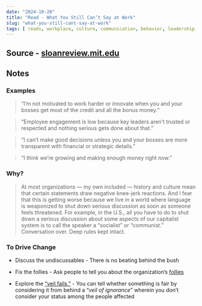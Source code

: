 ```yaml
---
date: "2024-10-20"
title: "Read - What You Still Can’t Say at Work"
slug: "what-you-still-cant-say-at-work"
tags: [ reads, workplace, culture, communication, behavior, leadership, mentoring ]
---
```




## Source - [sloanreview.mit.edu][1]

## Notes

### Examples
> “I’m not motivated to work harder or innovate when you and your bosses get most of the credit and all the bonus money.”

> “Employee engagement is low because key leaders aren’t trusted or respected and nothing serious gets done about that.”

> “I can’t make good decisions unless you and your bosses are more transparent with financial or strategic details.”

> “I think we’re growing and making enough money right now.”

### Why?

> At most organizations — my own included — history and culture mean that certain statements draw negative knee-jerk reactions. And I fear that this is getting worse because we live in a world where language is weaponized to shut down serious discussion as soon as someone feels threatened. For example, in the U.S., all you have to do to shut down a serious discussion about some aspects of our capitalist system is to call the speaker a “socialist” or “communist.” Conversation over. Deep rules kept intact.

### To Drive Change
* Discuss the undiscussables - There is no beating behind the bush
* Fix the follies - Ask people to tell you about the organization’s [follies][2]
* Explore the [“veil fails.”][3] - You can tell whether something is fair by considering it from behind a “_veil of ignorance_” wherein you don’t consider your status among the people affected



  [1]: https://www.sloanreview.mit.edu/article/what-you-still-cant-say-at-work/
  [2]: https://dictionary.cambridge.org/dictionary/english/folly
  [3]: https://en.wikipedia.org/wiki/Original_position
